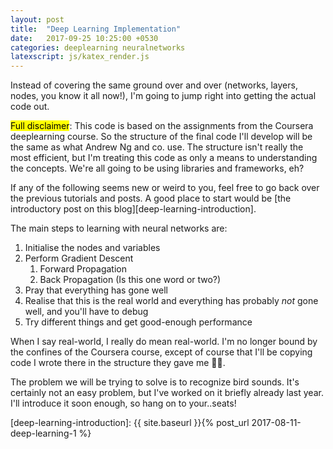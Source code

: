 ```yaml
---
layout: post
title:  "Deep Learning Implementation"
date:   2017-09-25 10:25:00 +0530
categories: deeplearning neuralnetworks
latexscript: js/katex_render.js
---
```


Instead of covering the same ground over and over (networks, layers, nodes, you know it all now!), I'm going to jump right into getting the actual code out. 

<mark>Full disclaimer</mark>: This code is based on the assignments from the Coursera deeplearning course. So the structure of the final code I'll develop will be the same as what Andrew Ng and co. use. The structure isn't really the most efficient, but I'm treating this code as only a means to understanding the concepts. We're all going to be using libraries and frameworks, eh?

If any of the following seems new or weird to you, feel free to go back over the previous tutorials and posts. A good place to start would be [the introductory post on this blog][deep-learning-introduction].

The main steps to learning with neural networks are:

1. Initialise the nodes and variables
2. Perform Gradient Descent
    1. Forward Propagation
    2. Back Propagation (Is this one word or two?)
3. Pray that everything has gone well
4. Realise that this is the real world and everything has probably *not* gone well, and you'll have to debug
5. Try different things and get good-enough performance

When I say real-world, I really do mean real-world. I'm no longer bound by the confines of the Coursera course, except of course that I'll be copying code I wrote there in the structure they gave me 🤷🏽‍. 

The problem we will be trying to solve is to recognize bird sounds. It's certainly not an easy problem, but I've worked on it briefly already last year. I'll introduce it soon enough, so hang on to your..seats!

[deep-learning-introduction]: {{ site.baseurl }}{% post_url 2017-08-11-deep-learning-1 %}